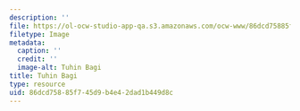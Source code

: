 ```yaml
---
description: ''
file: https://ol-ocw-studio-app-qa.s3.amazonaws.com/ocw-www/86dcd75885f745d9b4e42dad1b449d8c_tuhin-bagi2-th.jpg
filetype: Image
metadata:
  caption: ''
  credit: ''
  image-alt: Tuhin Bagi
title: Tuhin Bagi
type: resource
uid: 86dcd758-85f7-45d9-b4e4-2dad1b449d8c
---
```

